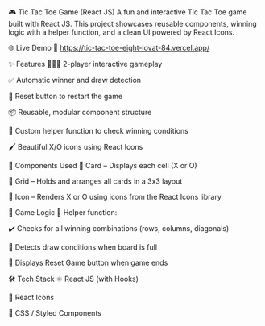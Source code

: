 🎮 Tic Tac Toe Game (React JS)
A fun and interactive Tic Tac Toe game built with React JS. This project showcases reusable components, winning logic with a helper function, and a clean UI powered by React Icons.

🌐 Live Demo
🔗 https://tic-tac-toe-eight-lovat-84.vercel.app/

✨ Features
🧑‍🤝‍🧑 2-player interactive gameplay

✅ Automatic winner and draw detection

🔁 Reset button to restart the game

📦 Reusable, modular component structure

🧠 Custom helper function to check winning conditions

🖌️ Beautiful X/O icons using React Icons

🧩 Components Used
📄 Card – Displays each cell (X or O)

🧱 Grid – Holds and arranges all cards in a 3x3 layout

🔣 Icon – Renders X or O using icons from the React Icons library

🧠 Game Logic
🧮 Helper function:

✔️ Checks for all winning combinations (rows, columns, diagonals)

🤝 Detects draw conditions when board is full

🔄 Displays Reset Game button when game ends

🛠️ Tech Stack
⚛️ React JS (with Hooks)

🎨 React Icons

💅 CSS / Styled Components
